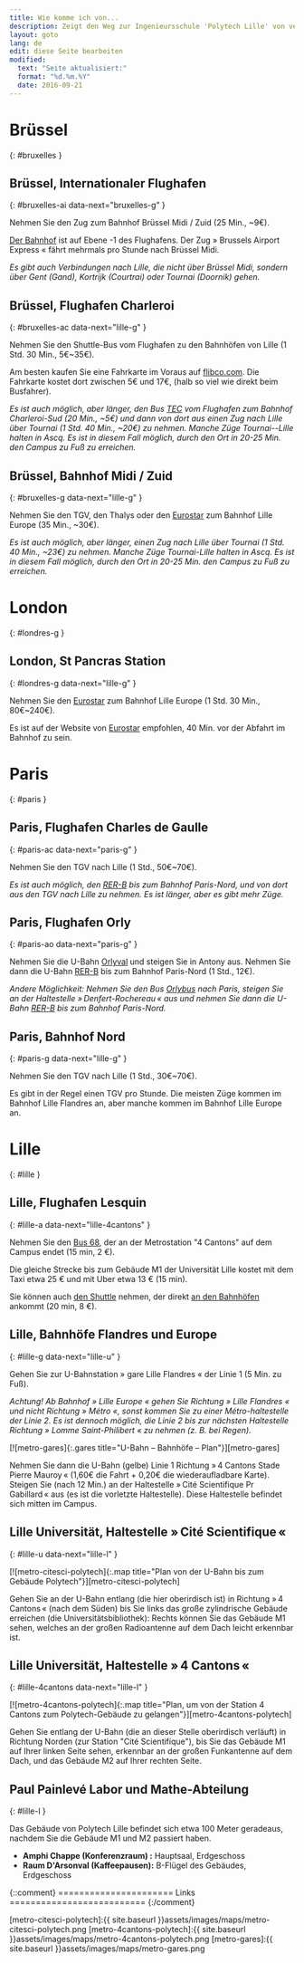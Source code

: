 ```yaml
---
title: Wie komme ich von...
description: Zeigt den Weg zur Ingenieursschule 'Polytech Lille' von verschiedenen Ausgangspunkten aus.
layout: goto
lang: de
edit: diese Seite bearbeiten
modified:
  text: "Seite aktualisiert:"
  format: "%d.%m.%Y"
  date: 2016-09-21
---
```


# <i class="cityicon-bruxelles"></i>Brüssel
{: #bruxelles }

## Brüssel, <i class="icon-flight"></i> Internationaler Flughafen
{: #bruxelles-ai data-next="bruxelles-g" }

Nehmen Sie den Zug zum Bahnhof Brüssel Midi / Zuid (25 Min., ~9€).

[Der Bahnhof][brussels airport train station] ist auf Ebene -1 des Flughafens. Der Zug » Brussels Airport Express « fährt mehrmals pro Stunde nach Brüssel Midi.

_Es gibt auch Verbindungen nach Lille, die nicht über Brüssel Midi, sondern über Gent (Gand), Kortrijk (Courtrai) oder Tournai (Doornik) gehen._

## Brüssel, <i class="icon-flight"></i> Flughafen Charleroi
{: #bruxelles-ac data-next="lille-g" }

Nehmen Sie den Shuttle-Bus vom Flughafen zu den Bahnhöfen von Lille (1 Std. 30 Min., 5€~35€).

Am besten kaufen Sie eine Fahrkarte im Voraus auf [flibco.com]. Die Fahrkarte kostet dort zwischen 5€ und 17€, (halb so viel wie direkt beim Busfahrer).

_Es ist auch möglich, aber länger, den Bus [TEC] vom Flughafen zum Bahnhof Charleroi-Sud (20 Min., ~5€) und dann von dort aus einen Zug nach Lille über Tournai (1 Std. 40 Min., ~20€) zu nehmen. Manche Züge Tournai--Lille halten in Ascq. Es ist in diesem Fall möglich, durch den Ort in 20-25 Min. den Campus zu Fuß zu erreichen._

## Brüssel, <i class="icon-train"></i> Bahnhof Midi / Zuid
{: #bruxelles-g data-next="lille-g" }

Nehmen Sie den TGV, den Thalys oder den [Eurostar] zum Bahnhof Lille Europe (35 Min., ~30€).

_Es ist auch möglich, aber länger, einen Zug nach Lille über Tournai (1 Std. 40 Min., ~23€) zu nehmen. Manche Züge Tournai-Lille halten in Ascq. Es ist in diesem Fall möglich, durch den Ort in 20-25 Min. den Campus zu Fuß zu erreichen._

# <i class="cityicon-london"></i>London
{: #londres-g }

## London, <i class="icon-train"></i> St Pancras Station
{: #londres-g data-next="lille-g" }

Nehmen Sie den [Eurostar] zum Bahnhof Lille Europe (1 Std. 30 Min., 80€~240€).

Es ist auf der Website von [Eurostar] empfohlen, 40 Min. vor der Abfahrt im Bahnhof zu sein.

# <i class="cityicon-paris"></i>Paris
{: #paris }

## Paris, <i class="icon-flight"></i> Flughafen Charles de Gaulle
{: #paris-ac data-next="paris-g" }

Nehmen Sie den TGV nach Lille (1 Std., 50€~70€).

_Es ist auch möglich, den [RER-B] bis zum Bahnhof Paris-Nord, und von dort aus den TGV nach Lille zu nehmen. Es ist länger, aber es gibt mehr Züge._

## Paris, <i class="icon-flight"></i> Flughafen Orly
{: #paris-ao data-next="paris-g" }

Nehmen Sie die U-Bahn [Orlyval] und steigen Sie in Antony aus. Nehmen Sie dann die U-Bahn [RER-B] bis zum Bahnhof Paris-Nord (1 Std., 12€).

_Andere Möglichkeit: Nehmen Sie den Bus [Orlybus] nach Paris, steigen Sie an der Haltestelle » Denfert-Rochereau « aus und nehmen Sie dann die U-Bahn [RER-B] bis zum Bahnhof Paris-Nord._

## Paris, <i class="icon-train"></i> Bahnhof Nord
{: #paris-g data-next="lille-g" }

Nehmen Sie den TGV nach Lille (1 Std., 30€~70€).

Es gibt in der Regel einen TGV pro Stunde. Die meisten Züge kommen im Bahnhof Lille Flandres an, aber manche kommen im Bahnhof Lille Europe an.

# <i class="cityicon-lille"></i>Lille
{: #lille }

## Lille, <i class="icon-flight"></i> Flughafen Lesquin
{: #lille-a data-next="lille-4cantons" }

Nehmen Sie den [Bus 68][lille airport bus], der an der Metrostation "4 Cantons" auf dem Campus endet (15 min, 2 €).

Die gleiche Strecke bis zum Gebäude M1 der Universität Lille kostet mit dem Taxi etwa 25 € und mit Uber etwa 13 € (15 min).

Sie können auch [den Shuttle][lille airport shuttle] nehmen, der direkt [an den Bahnhöfen](#lille-g) ankommt (20 min, 8 €).

## Lille, <i class="icon-train"></i> Bahnhöfe Flandres und Europe
{: #lille-g data-next="lille-u" }

Gehen Sie zur U-Bahnstation » gare Lille Flandres « der Linie 1 (5 Min. zu Fuß).

_Achtung! Ab Bahnhof » Lille Europe « gehen Sie Richtung » Lille Flandres « und nicht Richtung » Métro «, sonst kommen Sie zu einer Métro-haltestelle der Linie 2. Es ist dennoch möglich, die Linie 2 bis zur nächsten Haltestelle Richtung » Lomme Saint-Philibert « zu nehmen (z. B. bei Regen)._

[![metro-gares]{:.gares title="U-Bahn – Bahnhöfe – Plan"}][metro-gares]

Nehmen Sie dann die U-Bahn (gelbe) Linie 1 Richtung » 4 Cantons Stade Pierre Mauroy « (1,60€ die Fahrt + 0,20€ die wiederaufladbare Karte).
Steigen Sie (nach 12 Min.) an der Haltestelle » Cité Scientifique Pr Gabillard « aus (es ist die vorletzte Haltestelle). Diese Haltestelle befindet sich mitten im Campus.

## Lille Universität, <i class="icon-lille-metro"></i> Haltestelle » Cité Scientifique «
{: #lille-u data-next="lille-l" }

[![metro-citesci-polytech]{:.map title="Plan von der U-Bahn bis zum Gebäude Polytech"}][metro-citesci-polytech]


Gehen Sie an der U-Bahn entlang (die hier oberirdisch ist) in Richtung » 4 Cantons « (nach dem Süden) bis Sie links das große zylindrische Gebäude erreichen (die Universitätsbibliothek): Rechts können Sie das Gebäude M1 sehen, welches an der großen Radioantenne auf dem Dach leicht erkennbar ist.

## Lille Universität, <i class="icon-lille-metro"></i> Haltestelle » 4 Cantons «
{: #lille-4cantons data-next="lille-l" }

[![metro-4cantons-polytech]{:.map title="Plan, um von der Station 4 Cantons zum Polytech-Gebäude zu gelangen"}][metro-4cantons-polytech]

Gehen Sie entlang der U-Bahn (die an dieser Stelle oberirdisch verläuft) in Richtung Norden (zur Station "Cité Scientifique"),  bis Sie das Gebäude M1 auf Ihrer linken Seite sehen, erkennbar an der großen Funkantenne auf dem Dach, und das Gebäude M2 auf Ihrer rechten Seite.

## Paul Painlevé Labor und Mathe-Abteilung
{: #lille-l }

Das Gebäude von Polytech Lille befindet sich etwa 100 Meter geradeaus, nachdem Sie die Gebäude M1 und M2 passiert haben.

- **Amphi Chappe (Konferenzraum) :** Hauptsaal, Erdgeschoss
- **Raum D'Arsonval (Kaffeepausen):** B-Flügel des Gebäudes, Erdgeschoss


{::comment}
====================== Links ==========================
{:/comment}

[brussels airport train station]:http://www.brusselsairport.be/en/passngr/to_from_brussels_airport/train/

[flibco.com]:https://www.flibco.com/de
[TEC]:https://www.infotec.be/de-de/medeplacer/horaires/ligne.aspx?ligne=CA

[Eurostar]:http://www.eurostar.com/rw-en

[Orlyval]:https://www.orlyval.com/en
[RER-B]:https://www.transilien.com/lignes/rer-trains/rer-B
[Orlybus]:http://www.ratp.fr/de/ratp/r_61848/orlybus/

[lille airport shuttle]:http://www.lille.aeroport.fr/acceder-a-l-aeroport/navette/
[lille airport bus]:https://www.ilevia.fr/cms/institutionnel/se-deplacer/vers-laeroport/

[metro-citesci-polytech]:{{ site.baseurl }}assets/images/maps/metro-citesci-polytech.png
[metro-4cantons-polytech]:{{ site.baseurl }}assets/images/maps/metro-4cantons-polytech.png
[metro-gares]:{{ site.baseurl }}assets/images/maps/metro-gares.png

